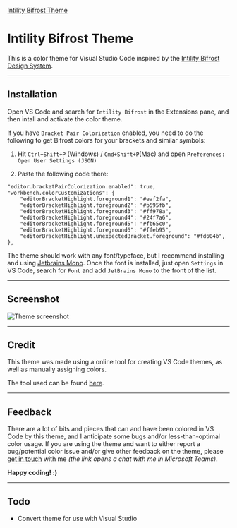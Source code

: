 [Intility Bifrost Theme](#intility-bifrost-theme)

# Intility Bifrost Theme 
This is a color theme for Visual Studio Code inspired by the [Intility Bifrost Design System](https://bifrost.intility.com/). 

___
## Installation
Open VS Code and search for `Intility Bifrost` in the Extensions pane, and then intall and activate the color theme. 

If you have `Bracket Pair Colorization` enabled, you need to do the following to get Bifrost colors for your brackets and similar symbols:

1. Hit `Ctrl+Shift+P` (Windows) / `Cmd+Shift+P`(Mac) and open `Preferences: Open User Settings (JSON)`

2. Paste the following code there:

```
"editor.bracketPairColorization.enabled": true,
"workbench.colorCustomizations": {
    "editorBracketHighlight.foreground1": "#eaf2fa",
    "editorBracketHighlight.foreground2": "#b595fb",
    "editorBracketHighlight.foreground3": "#ff978a",
    "editorBracketHighlight.foreground4": "#24f7a6",
    "editorBracketHighlight.foreground5": "#fb65c0",
    "editorBracketHighlight.foreground6": "#ffeb95",
    "editorBracketHighlight.unexpectedBracket.foreground": "#fd604b",
},
```
The theme should work with any font/typeface, but I recommend installing and using [Jetbrains Mono](https://www.jetbrains.com/lp/mono/). Once the font is installed, just open `Settings` in VS Code, search for `Font` and add `JetBrains Mono` to the front of the list.

___
## Screenshot
![Theme screenshot](https://intility.no/wp-content/uploads/2022/12/screenshot.png)
___
## Credit
This theme was made using a online tool for creating VS Code themes, as well as manually assigning colors.

The tool used can be found [here](https://themes.vscode.one/).

___
## Feedback
There are a lot of bits and pieces that can and have been colored in VS Code by this theme, and I anticipate some bugs and/or less-than-optimal color usage. If you are using the theme and want to either report a bug/potential color issue and/or give other feedback on the theme, please [get in touch](msteams://teams.microsoft.com/l/chat/0/0?users=august.gaukstad@intility.no) with me *(the link opens a chat with me in Microsoft Teams)*.

**Happy coding! :)**

___
## Todo
+ Convert theme for use with Visual Studio